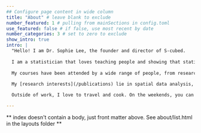 ```yaml
---
## Configure page content in wide column
title: "About" # leave blank to exclude
number_featured: 1 # pulling from mainSections in config.toml
use_featured: false # if false, use most recent by date
number_categories: 3 # set to zero to exclude
show_intro: true
intro: |
  "Hello! I am Dr. Sophie Lee, the founder and director of S-cubed. 
  
  I am a statistician that loves teaching people and showing that statistics does not need to be scary! Over the past 10 years, I have written and delivered [statistics and R programming courses](/courses) to people from many different backgrounds and levels of experience. Some of the groups I have delivered courses for include UCL, the UK government (including the Ministry of Justice, Department for Education, Department for Levelling up, Housing and Communities), NHS West Midlands, the Egyptian Knowledge Bank, Barcelona Supercomputing Centre, and Fiocruz (Fundação Oswaldo Cruz).
  
  My courses have been attended by a wide range of people, from researchers and university students, to medical doctors and surgeons, to social scientists and anthropologists, to data scientists and economists. I have consistently received excellent feedback about my ability to explain complex ideas in simple terms, the inclusive nature of my courses which encourages active participation, and the detailed materials that I provide participants after all of my courses.
  
  My [research interests](/publications) lie in spatial data analysis, planetary health, Bayesian modelling approaches, and epidemiology. During my [PhD](https://doi.org/10.17037/PUBS.04670982), I used a combination of existing and novel spatial statistical modelling approaches to better understand the drivers of dengue re-emergence and expansion in Brazil. These models were informed by data from a range of epidemiological, demographic and climatic spatial datasets. I used R software to carry out these analyses and published [public online repositories](https://github.com/sophie-a-lee) alongside research papers containing detailed code to reproduce model results. 

  Outside of work, I love to travel and cook. On the weekends, you can usually find me tending to my little greenhouse, hiking up hills in the Peak District, or baking cakes and cookies."

---
```


** index doesn't contain a body, just front matter above.
See about/list.html in the layouts folder **